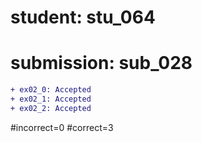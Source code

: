 # student: stu_064
# submission: sub_028

```diff
+ ex02_0: Accepted
+ ex02_1: Accepted
+ ex02_2: Accepted
```
#incorrect=0
#correct=3
